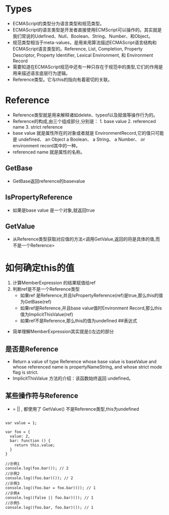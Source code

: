 # Types
* ECMAScript的类型分为语言类型和规范类型。
* ECMAScript的语言类型是开发者直接使用ECMScript可以操作的。其实就是我们常说的Udefined、Null、Boolean、String、Number、和Object。
* 规范类型相当于meta-values，是用来用算法描述ECMAScript语言结构和ECMAScript语言类型的。Reference, List, Completion, Property Descriptor, Property Identifier, Lexical Environment, 和 Environment Record
* 需要知道在ECMAScript规范中还有一种只存在于规范中的类型,它们的作用是用来描述语言底层行为逻辑。
* Reference类型。它与this的指向有着密切的关联。
# Reference
* Reference类型就是用来解释诸如delete、typeof以及赋值等操作行为的。
* Reference的构成,由三个组成部分,分别是： 1. base value  2. referenced name 3. strict reference
* base value 就是属性所在的对象或者就是 EnvironmentRecord,它的值只可能是 undefined、 an Object a Boolean、 a String、 a Number、 or environment record其中的一种。
* referenced name 就是属性的名称。 
## GetBase
* GetBase返回reference的basevalue
##  IsPropertyReference
* 如果是base value 是一个对象,就返回true
## GetValue
* 从Reference类型获取对应值的方法<调用GetValue,返回的将是具体的值,而不是一个Reference>
# 如何确定this的值
1. 计算MemberExpression 的结果赋值给ref
2. 判断ref是不是一个Reference类型
   * 如果ref 是Reference,并且IsPropertyReference(ref)是true,那么this的值为GetBase(ref)
   * 如果ref是Reference,并且base value值时Environment Record,那么this值为ImplicitThisValue(ref)
   * 如果ref不是Reference,那么this的值为undefined
##表达式
* 简单理解MemberExpression其实就是()左边的部分 
## 是否是Reference
* Return a value of type Reference whose base value is baseValue and whose referenced name is propertyNameString, and whose strict mode flag is strict.  
* ImplicitThisValue 方法的介绍：该函数始终返回 undefined。
##  某些操作符与Reference
* = ||  ,  都使用了 GetValue() 不是Reference类型,this为undefined

```

var value = 1;

var foo = {
  value: 2,
  bar: function () {
    return this.value;
  }
}

//示例1
console.log(foo.bar()); // 2
//示例2
console.log((foo.bar)()); // 2
//示例3
console.log((foo.bar = foo.bar)()); // 1
//示例4
console.log((false || foo.bar)()); // 1
//示例5
console.log((foo.bar, foo.bar)()); // 1



```